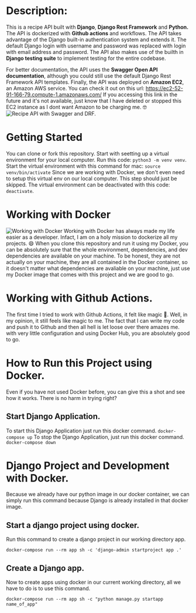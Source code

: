 # Description:
This is a recipe API built with **Django**, **Django Rest Framework** and **Python.** The API is dockerized with **Github actions** and workflows. 
The API takes advantage of the Django built-in authentication system and extends it. The default Django login with username and password was replaced with login with email address and password. The API also makes use of the builth in **Django testing suite** to implement testing for the entire codebase. 

For better documentation, the API uses the **Swagger Open API documentation**, although you could still use the default Django Rest Framework API templates. Finally, the API was deployed on **Amazon EC2**, an Amazon AWS service. You can check it out on this url: https://ec2-52-91-166-79.compute-1.amazonaws.com/ If you accessing this link in the future and it's not available, just know that I have deleted or stopped this EC2 instance as I dont want Amazon to be charging me. 🤓
![Recipe API with Swagger and DRF.](https://www.dailywire.ng/wp-content/uploads/2022/11/Recipe-Api-with-User-Authentication.png)

# Getting Started
You can clone or fork this repository. Start with seetting up a virtual environment for your local computer.
Run this code: `python3 -m venv venv`. Start the virtual environment with this command for mac: `source venv/bin/activate`
Since we are working with Docker, we don't even need to setup this virtual env on our local computer. This step should just be skipped. The virtual environment can be deactivated with this code: `deactivate`.

# Working with Docker
![Working with Docker](https://www.memesmonkey.com/images/memesmonkey/ef/ef4435225f1aca10632d610ce506df08.jpeg)
Working with Docker has always made my life easier as a developer. Infact, I am on a holy mission to dockerize all my projects. 😄
When you clone this repository and run it using my Docker, you can be absolutely sure that the whole environment, dependencies, and dev dependencies are available on your machine. To be honest, they are not actually on your machine, they are all contained in the Docker container, so it doesn't matter what dependencies are avaliable on your machine, just use my Docker image that comes with this project and we are good to go.

# Working with Github Actions.
The first time I tried to work with Github Actions, it felt like magic 🥹. Well, in my opinion, it still feels like magic to me. The fact that I can write my code and push it to Github and then all hell is let loose over there amazes me. with very little configuration and using Docker Hub, you are absolutely good to go.

# How to Run this Project using Docker.
Even if you have not used Docker before, you can give this a shot and see how it works. There is no harm in trying right?

## Start Django Application.
To start this Django Application just run this docker command. `docker-compose up`
To stop the Django Application, just run this docker command. `docker-compose down`

# Django Project and Development with Docker.
Because we already have our python image in our docker container, we can simply run this command because Django is already installed in that docker image.

## Start a django project using docker.
Run this command to create a django project in our working directory app.

`docker-compose run --rm app sh -c 'django-admin startproject app .'`


## Create a Django app.
 Now to create apps using docker in our current working directory, all we have to do is to use this command.

`docker-compose run --rm app sh -c "python manage.py startapp name_of_app"`
